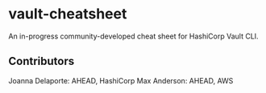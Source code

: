 # vault-cheatsheet
An in-progress community-developed cheat sheet for HashiCorp Vault CLI.

## Contributors
Joanna Delaporte: AHEAD, HashiCorp
Max Anderson: AHEAD, AWS
